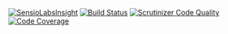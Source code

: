 [![SensioLabsInsight](https://insight.sensiolabs.com/projects/d1bcdb78-1599-4e20-9e45-f5f550c7f456/mini.png)](https://insight.sensiolabs.com/projects/d1bcdb78-1599-4e20-9e45-f5f550c7f456)
[![Build Status](https://travis-ci.org/bruno-arsene/php-chess.svg?branch=master)](https://travis-ci.org/bruno-arsene/php-chess)
[![Scrutinizer Code Quality](https://scrutinizer-ci.com/g/bruno-arsene/php-chess/badges/quality-score.png?b=master)](https://scrutinizer-ci.com/g/bruno-arsene/php-chess/?branch=master)
[![Code Coverage](https://scrutinizer-ci.com/g/bruno-arsene/php-chess/badges/coverage.png?b=master)](https://scrutinizer-ci.com/g/bruno-arsene/php-chess/?branch=master)
